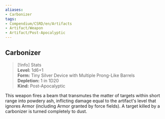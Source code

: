```yaml
---
aliases:
- Carbonizer
tags:
- Compendium/CSRD/en/Artifacts
- Artifact/Weapon
- Artifact/Post-Apocalyptic
---
```


  
## Carbonizer  
>[!info] Stats  
> **Level:** 1d6+1  
> **Form:** Tiny Silver Device with Multiple Prong-Like Barrels  
> **Depletion:** 1 in 1D20  
> **Kind:** Post-Apocalyptic
  
This weapon fires a beam that transmutes the matter of targets within short range into powdery ash, inflicting damage equal to the artifact's level that ignores Armor (including Armor granted by force fields). A target killed by a carbonizer is turned completely to dust.
